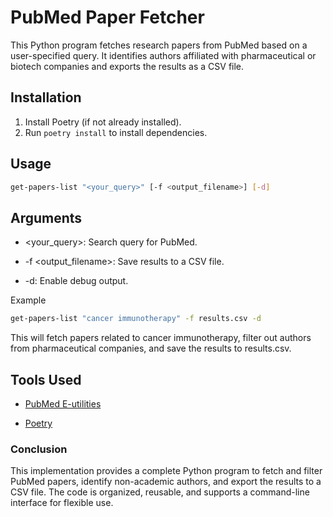 # PubMed Paper Fetcher

This Python program fetches research papers from PubMed based on a user-specified query. It identifies authors affiliated with pharmaceutical or biotech companies and exports the results as a CSV file.

## Installation

1. Install Poetry (if not already installed).
2. Run `poetry install` to install dependencies.

## Usage

```bash
get-papers-list "<your_query>" [-f <output_filename>] [-d]
```
## Arguments

- <your_query>: Search query for PubMed.

- -f <output_filename>: Save results to a CSV file.

- -d: Enable debug output.

Example
```bash
get-papers-list "cancer immunotherapy" -f results.csv -d
```
This will fetch papers related to cancer immunotherapy, filter out authors from pharmaceutical companies, and save the results to results.csv.

## Tools Used

- [PubMed E-utilities](https://www.ncbi.nlm.nih.gov/books/NBK25497/#chapter2.The_Nine_Eutilities_in_Brief)

- [Poetry](https://python-poetry.org/docs/)

### Conclusion

This implementation provides a complete Python program to fetch and filter PubMed papers, identify non-academic authors, and export the results to a CSV file. The code is organized, reusable, and supports a command-line interface for flexible use.